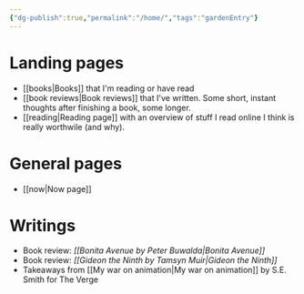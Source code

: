 ```yaml
---
{"dg-publish":true,"permalink":"/home/","tags":"gardenEntry"}
---
```


# Landing pages
- [[books\|Books]] that I'm reading or have read 
- [[book reviews\|Book reviews]] that I've written. Some short, instant thoughts after finishing a book, some longer.
- [[reading\|Reading page]] with an overview of stuff I read online I think is really worthwile (and why).

# General pages
- [[now\|Now page]]

# Writings
- Book review: _[[Bonita Avenue by Peter Buwalda\|Bonita Avenue]]_
- Book review: _[[Gideon the Ninth by Tamsyn Muir\|Gideon the Ninth]]_
- Takeaways from [[My war on animation\|My war on animation]] by S.E. Smith for The Verge